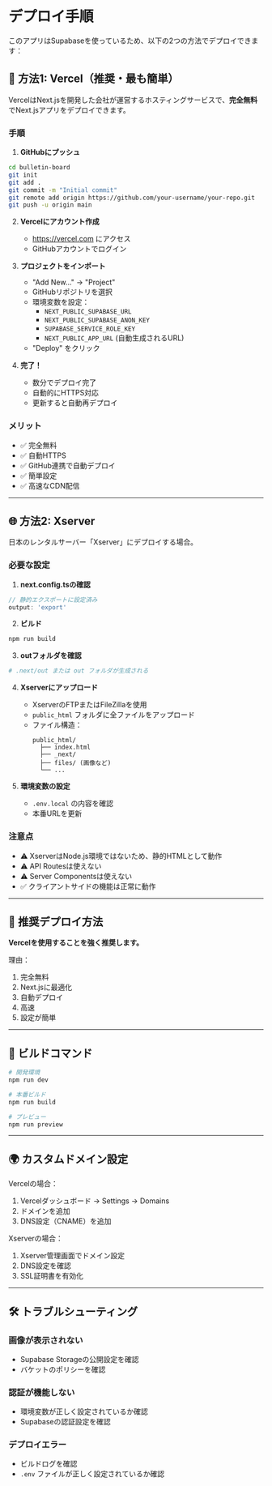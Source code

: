 # デプロイ手順

このアプリはSupabaseを使っているため、以下の2つの方法でデプロイできます：

## 🚀 方法1: Vercel（推奨・最も簡単）

VercelはNext.jsを開発した会社が運営するホスティングサービスで、**完全無料**でNext.jsアプリをデプロイできます。

### 手順

1. **GitHubにプッシュ**
```bash
cd bulletin-board
git init
git add .
git commit -m "Initial commit"
git remote add origin https://github.com/your-username/your-repo.git
git push -u origin main
```

2. **Vercelにアカウント作成**
   - https://vercel.com にアクセス
   - GitHubアカウントでログイン

3. **プロジェクトをインポート**
   - "Add New..." → "Project"
   - GitHubリポジトリを選択
   - 環境変数を設定：
     - `NEXT_PUBLIC_SUPABASE_URL`
     - `NEXT_PUBLIC_SUPABASE_ANON_KEY`
     - `SUPABASE_SERVICE_ROLE_KEY`
     - `NEXT_PUBLIC_APP_URL` (自動生成されるURL)
   - "Deploy" をクリック

4. **完了！**
   - 数分でデプロイ完了
   - 自動的にHTTPS対応
   - 更新すると自動再デプロイ

### メリット
- ✅ 完全無料
- ✅ 自動HTTPS
- ✅ GitHub連携で自動デプロイ
- ✅ 簡単設定
- ✅ 高速なCDN配信

---

## 🌐 方法2: Xserver

日本のレンタルサーバー「Xserver」にデプロイする場合。

### 必要な設定

1. **next.config.tsの確認**
```typescript
// 静的エクスポートに設定済み
output: 'export'
```

2. **ビルド**
```bash
npm run build
```

3. **outフォルダを確認**
```bash
# .next/out または out フォルダが生成される
```

4. **Xserverにアップロード**
   - XserverのFTPまたはFileZillaを使用
   - `public_html` フォルダに全ファイルをアップロード
   - ファイル構造：
     ```
     public_html/
       ├── index.html
       ├── _next/
       ├── files/ (画像など)
       └── ...
     ```

5. **環境変数の設定**
   - `.env.local` の内容を確認
   - 本番URLを更新

### 注意点
- ⚠️ XserverはNode.js環境ではないため、静的HTMLとして動作
- ⚠️ API Routesは使えない
- ⚠️ Server Componentsは使えない
- ✅ クライアントサイドの機能は正常に動作

---

## 📝 推奨デプロイ方法

**Vercelを使用することを強く推奨します。**

理由：
1. 完全無料
2. Next.jsに最適化
3. 自動デプロイ
4. 高速
5. 設定が簡単

---

## 🔧 ビルドコマンド

```bash
# 開発環境
npm run dev

# 本番ビルド
npm run build

# プレビュー
npm run preview
```

---

## 🌍 カスタムドメイン設定

Vercelの場合：
1. Vercelダッシュボード → Settings → Domains
2. ドメインを追加
3. DNS設定（CNAME）を追加

Xserverの場合：
1. Xserver管理画面でドメイン設定
2. DNS設定を確認
3. SSL証明書を有効化

---

## 🛠️ トラブルシューティング

### 画像が表示されない
- Supabase Storageの公開設定を確認
- バケットのポリシーを確認

### 認証が機能しない
- 環境変数が正しく設定されているか確認
- Supabaseの認証設定を確認

### デプロイエラー
- ビルドログを確認
- `.env` ファイルが正しく設定されているか確認


